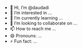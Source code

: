 - 👋 Hi, I’m @daudadi
- 👀 I’m interested in ...
- 🌱 I’m currently learning ...
- 💞️ I’m looking to collaborate on ...
- 📫 How to reach me ...
- 😄 Pronouns: ...
- ⚡ Fun fact: ...

<!---
daudadi/daudadi is a ✨ special ✨ repository because its `README.md` (this file) appears on your GitHub profile.
You can click the Preview link to take a look at your changes.
--->

